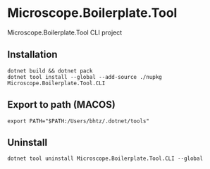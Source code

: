 # Microscope.Boilerplate.Tool

Microscope.Boilerplate.Tool CLI project

## Installation
```console
dotnet build && dotnet pack
dotnet tool install --global --add-source ./nupkg Microscope.Boilerplate.Tool.CLI
```

## Export to path (MACOS)
```console
export PATH="$PATH:/Users/bhtz/.dotnet/tools"
```

## Uninstall
```console
dotnet tool uninstall Microscope.Boilerplate.Tool.CLI --global
```
